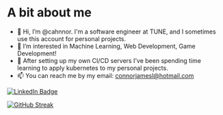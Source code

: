 # A bit about me
- 👋 Hi, I’m @cahnnor. I'm a software engineer at TUNE, and I sometimes use this account for personal projects.
- 👀 I’m interested in Machine Learning, Web Development, Game Development!
- 🌱 After setting up my own CI/CD servers I've been spending time learning to apply kubernetes to my personal projects.
- 📫 You can reach me by my email: connorjamesl@hotmail.com 

<!---
cahnnor/cahnnor is a ✨ special ✨ repository because its `README.md` (this file) appears on your GitHub profile.
You can click the Preview link to take a look at your changes.
--->
[![LinkedIn Badge](https://img.shields.io/badge/LinkedIn-Profile-informational?style=flat&logo=linkedin&logoColor=white&color=0D76A8)](https://www.linkedin.com/in/connor-lane-13b163144/)

[![GitHub Streak](http://github-readme-streak-stats.herokuapp.com?user=Cahnnor&theme=dark&hide_border=true)](https://git.io/streak-stats)
